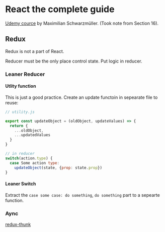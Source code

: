 # React the complete guide

[Udemy cource](https://www.udemy.com/react-the-complete-guide-incl-redux/) by Maximilian Schwarzmüller. (Took note from Section 16).

## Redux

Redux is not a part of React.

Reducer must be the only place control state. Put logic in reducer.

### Leaner Reducer
#### Utlity function
This is just a good practice.
Create an update functoin in sepearate file to reuse:

```Javascript
// utility.js

export const updateObject = (oldObject, updateValues) => {
  return {
    ...oldObject,
    ...updatedValues
  }
}

// in reducer
switch(action.type) {
  case Some action type:
    updateObject(state, {prop: state.prop})
}
```
#### Leaner Switch
Extract the `case some case: do something`, `do something` part to a sepearte function.

### Aync
[redux-thunk](https://github.com/reduxjs/redux-thunk)